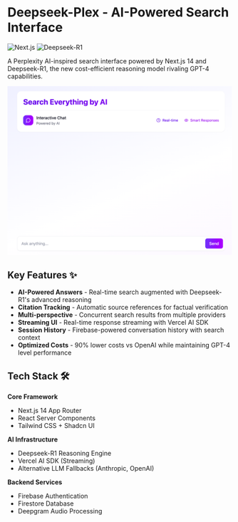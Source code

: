 # Deepseek-Plex - AI-Powered Search Interface

![Next.js](https://img.shields.io/badge/Next.js-14.0.0-black?logo=next.js)
![Deepseek-R1](https://img.shields.io/badge/Deepseek-R1-7d3aea)

A Perplexity AI-inspired search interface powered by Next.js 14 and Deepseek-R1, the new cost-efficient reasoning model rivaling GPT-4 capabilities.

![Deepseek Plex Interface](home_clone.png)

## Key Features ✨

- **AI-Powered Answers** - Real-time search augmented with Deepseek-R1's advanced reasoning
- **Citation Tracking** - Automatic source references for factual verification
- **Multi-perspective** - Concurrent search results from multiple providers
- **Streaming UI** - Real-time response streaming with Vercel AI SDK
- **Session History** - Firebase-powered conversation history with search context
- **Optimized Costs** - 90% lower costs vs OpenAI while maintaining GPT-4 level performance

## Tech Stack 🛠️

**Core Framework**
- Next.js 14 App Router
- React Server Components
- Tailwind CSS + Shadcn UI

**AI Infrastructure**
- Deepseek-R1 Reasoning Engine
- Vercel AI SDK (Streaming)
- Alternative LLM Fallbacks (Anthropic, OpenAI)

**Backend Services**
- Firebase Authentication
- Firestore Database
- Deepgram Audio Processing